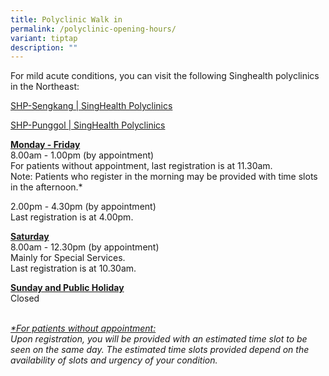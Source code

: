 ```yaml
---
title: Polyclinic Walk in
permalink: /polyclinic-opening-hours/
variant: tiptap
description: ""
---
```

<p>For mild acute conditions, you can visit the following Singhealth polyclinics
in the Northeast:</p>
<p><a href="https://polyclinic.singhealth.com.sg/our-polyclinics/shp-sengkang" rel="noopener noreferrer nofollow" target="_blank">SHP-Sengkang | SingHealth Polyclinics</a>
</p>
<p><a href="https://polyclinic.singhealth.com.sg/our-polyclinics/shp-punggol" rel="noopener noreferrer nofollow" target="_blank">SHP-Punggol | SingHealth Polyclinics</a>
</p>
<p></p>
<p><strong><u>Monday - Friday</u></strong>
<br>8.00am - 1.00pm (by appointment)
<br>For patients without appointment, last registration is at 11.30am.
<br>Note: Patients who register in the morning may be provided with time slots
in the afternoon.*</p>
<p>2.00pm - 4.30pm (by appointment)
<br>Last registration is at 4.00pm.</p>
<p><strong><u>Saturday</u></strong>
<br>8.00am - 12.30pm (by appointment)
<br>Mainly for Special Services.
<br>Last registration is at 10.30am.</p>
<p><strong><u>Sunday and Public Holiday</u></strong>
<br>Closed</p>
<p><u><br></u><em><u>*For patients without appointment:</u><br>Upon registration, you will be provided with an estimated time slot to be seen on the same day. The estimated time slots provided depend on the availability of slots and urgency of your condition.</em>
</p>
<p></p>
<p></p>